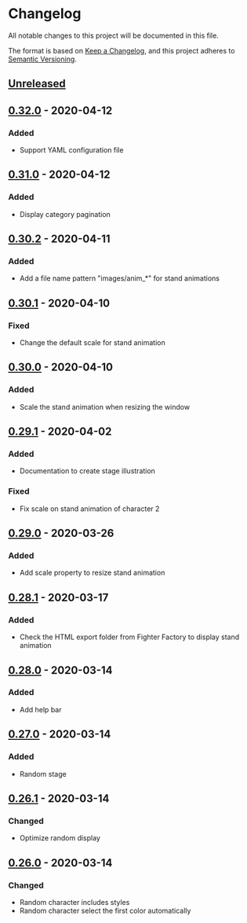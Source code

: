 # Changelog
All notable changes to this project will be documented in this file.

The format is based on [Keep a Changelog](https://keepachangelog.com/en/1.0.0/),
and this project adheres to [Semantic Versioning](https://semver.org/spec/v2.0.0.html).

## [Unreleased]

## [0.32.0] - 2020-04-12
### Added
- Support YAML configuration file

## [0.31.0] - 2020-04-12
### Added
- Display category pagination

## [0.30.2] - 2020-04-11
### Added
- Add a file name pattern "images/anim_*" for stand animations

## [0.30.1] - 2020-04-10
### Fixed
- Change the default scale for stand animation

## [0.30.0] - 2020-04-10
### Added
- Scale the stand animation when resizing the window

## [0.29.1] - 2020-04-02
### Added
- Documentation to create stage illustration

### Fixed
- Fix scale on stand animation of character 2

## [0.29.0] - 2020-03-26
### Added
- Add scale property to resize stand animation

## [0.28.1] - 2020-03-17
### Added
- Check the HTML export folder from Fighter Factory to display stand animation

## [0.28.0] - 2020-03-14
### Added
- Add help bar

## [0.27.0] - 2020-03-14
### Added
- Random stage

## [0.26.1] - 2020-03-14
### Changed
- Optimize random display

## [0.26.0] - 2020-03-14
### Changed
- Random character includes styles
- Random character select the first color automatically

[Unreleased]: https://github.com/mugen-launcher/quick-versus/compare/0.32.0...HEAD
[0.32.0]: https://github.com/mugen-launcher/quick-versus/compare/0.31.0...0.32.0
[0.31.0]: https://github.com/mugen-launcher/quick-versus/compare/0.30.2...0.31.0
[0.30.2]: https://github.com/mugen-launcher/quick-versus/compare/0.30.1...0.30.2
[0.30.1]: https://github.com/mugen-launcher/quick-versus/compare/0.30.0...0.30.1
[0.30.0]: https://github.com/mugen-launcher/quick-versus/compare/0.29.1...0.30.0
[0.29.1]: https://github.com/mugen-launcher/quick-versus/compare/0.29.0...0.29.1
[0.29.0]: https://github.com/mugen-launcher/quick-versus/compare/0.28.1...0.29.0
[0.28.1]: https://github.com/mugen-launcher/quick-versus/compare/0.28.0...0.28.1
[0.28.0]: https://github.com/mugen-launcher/quick-versus/compare/0.27.0...0.28.0
[0.27.0]: https://github.com/mugen-launcher/quick-versus/compare/0.26.1...0.27.0
[0.26.1]: https://github.com/mugen-launcher/quick-versus/compare/0.26.0...0.26.1
[0.26.0]: https://github.com/mugen-launcher/quick-versus/compare/0.25.3...0.26.0
